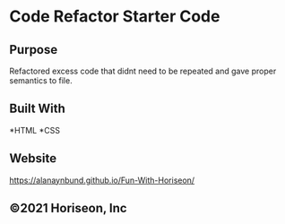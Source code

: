 # Code Refactor Starter Code

## Purpose
Refactored excess code that didnt need to be repeated and gave proper semantics to file.

## Built With
*HTML
*CSS

## Website
https://alanaynbund.github.io/Fun-With-Horiseon/

##  ©️2021 Horiseon, Inc
